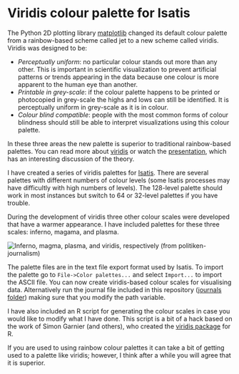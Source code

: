 # Viridis colour palette for Isatis #

The Python 2D plotting library [matplotlib](http://matplotlib.org/) changed its default colour palette from a rainbow-based scheme called jet to a new scheme called viridis. Viridis was designed to be:

- *Perceptually uniform*: no particular colour stands out more than any other. This is important in scientific visualization to prevent artificial patterns or trends appearing in the data because one colour is more apparent to the human eye than another.
- *Printable in grey-scale*: if the colour palette happens to be printed or photocopied in grey-scale the highs and lows can still be identified. It is perceptually uniform in grey-scale as it is in colour.
- *Colour blind compatible*: people with the most common forms of colour blindness should still be able to interpret visualizations using this colour palette.

In these three areas the new palette is superior to traditional rainbow-based palettes. You can read more about [viridis](http://bids.github.io/colormap/) or watch the [presentation](https://youtu.be/xAoljeRJ3lU), which has an interesting discussion of the theory.

I have created a series of viridis palettes for [Isatis](http://www.geovariances.com/). There are several palettes with different numbers of colour levels (some Isatis processes may have difficultly with high numbers of levels). The 128-level palette should work in most instances but switch to 64 or 32-level palettes if you have trouble.

During the development of viridis three other colour scales were developed that have a warmer appearance. I have included palettes for these three scales: inferno, magama, and plasma.

![Inferno, magma, plasma, and viridis, respectively (from politiken-journalism)](https://github.com/politiken-journalism/scale-color-perceptual/blob/master/example/example.png?raw=true)

The palette files are in the text file export format used by Isatis. To import the palette go to `File->Color palettes...` and select `Import...` to import the ASCII file. You can now create viridis-based colour scales for visualising data. Alternatively run the journal file included in this repository ([journals folder](https://github.com/amt4158/isatis_viridis/tree/master/journals)) making sure that you modify the path variable.

I have also included an R script for generating the colour scales in case you would like to modify what I have done. This script is a bit of a hack based on the work of Simon Garnier (and others), who created the [viridis package](https://github.com/sjmgarnier/viridis.git) for R.

If you are used to using rainbow colour palettes it can take a bit of getting used to a palette like viridis; however, I think after a while you will agree that it is superior.
